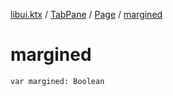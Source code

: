 [libui.ktx](../../index.md) / [TabPane](../index.md) / [Page](index.md) / [margined](./margined.md)

# margined

`var margined: Boolean`